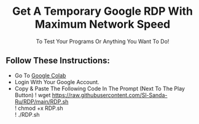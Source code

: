 <h1 align="center">Get A Temporary Google RDP With Maximum Network Speed</h1>
<p align="center">To Test Your Programs Or Anything You Want To Do!</p>

## Follow These Instructions:
- Go To <a href="https://colab.research.google.com/#create=true">Google Colab</a>
- Login With Your Google Account.
- Copy & Paste The Following Code In The Prompt (Next To The Play Button)
! wget https://raw.githubusercontent.com/Sl-Sanda-Ru/RDP/main/RDP.sh<br>! chmod +x RDP.sh<br>! ./RDP.sh
